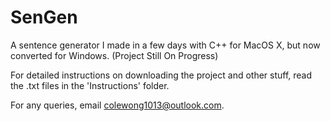 # SenGen
A sentence generator I made in a few days with C++ for MacOS X, but now converted for Windows. (Project Still On Progress)

For detailed instructions on downloading the project and other stuff, read the .txt files in the 'Instructions' folder.

For any queries, email colewong1013@outlook.com.
